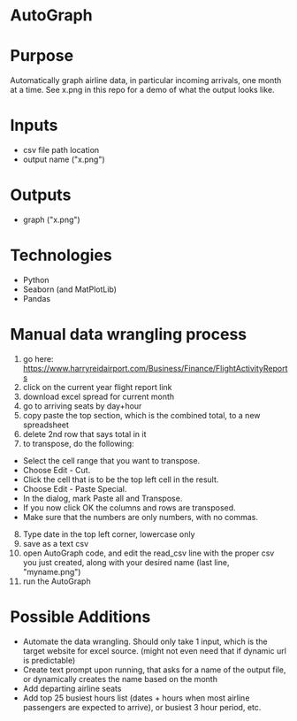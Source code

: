# AutoGraph
# Purpose
Automatically graph airline data, in particular incoming arrivals, one month at a time. See x.png in this repo for a demo of what the output looks like.

# Inputs
* csv file path location
* output name ("x.png")

# Outputs
* graph ("x.png")

# Technologies
* Python
* Seaborn (and MatPlotLib)
* Pandas

# Manual data wrangling process
1. go here: https://www.harryreidairport.com/Business/Finance/FlightActivityReports
2. click on the current year flight report link
3. download excel spread for current month
4. go to arriving seats by day+hour
5. copy paste the top section, which is the combined total, to a new spreadsheet
6. delete 2nd row that says total in it
7. to transpose, do the following:

* Select the cell range that you want to transpose.
* Choose Edit - Cut.
* Click the cell that is to be the top left cell in the result.
* Choose Edit - Paste Special.
* In the dialog, mark Paste all and Transpose.
* If you now click OK the columns and rows are transposed.
* Make sure that the numbers are only numbers, with no commas.

8. Type date in the top left corner, lowercase only 
9. save as a text csv
10. open AutoGraph code, and edit the read_csv line with the proper csv you just created, along with your desired name (last line, "myname.png")
11. run the AutoGraph

# Possible Additions
* Automate the data wrangling. Should only take 1 input, which is the target website for excel source. (might not even need that if dynamic url is predictable)
* Create text prompt upon running, that asks for a name of the output file, or dynamically creates the name based on the month
* Add departing airline seats
* Add top 25 busiest hours list (dates + hours when most airline passengers are expected to arrive), or busiest 3 hour period, etc.
